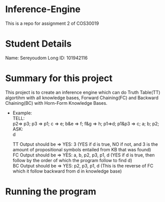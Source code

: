 # Inference-Engine
This is a repo for assignment 2 of COS30019
# Student Details
Name: Sereyoudom Long
ID: 101942116
# Summary for this project
This project is to create an inference engine which can do Truth Table(TT) algortihm with all knowledge bases, Forward Chaining(FC) and Backward Chaining(BC) with Horn-Form Knowledge Bases.

- Example: <br />
  TELL:<br />
  p2=> p3; p3 => p1; c => e; b&e => f; f&g => h; p1=>d; p1&p3 => c; a; b; p2;<br />
  ASK:<br />
  d<br />
  
  TT Output should be => YES: 3 (YES if d is true, NO if not, and 3 is the amount of propositional symbols entailed from KB that was found)<br />
  FC Output should be => YES: a, b, p2, p3, p1, d (YES if d is true, then follow by the order of which the program follow to find d)<br />
  BC Output should be => YES: p2, p3, p1, d (This is the reverse of FC which it follow backward from d in knowledge base)<br />
  
# Running the program

  
